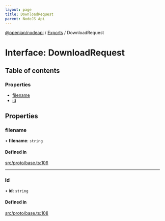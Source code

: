 ```yaml
---
layout: page
title: DownloadRequest
parent: NodeJS Api
---
```

[@openiap/nodeapi](../README) / [Exports](../modules) / DownloadRequest

# Interface: DownloadRequest

## Table of contents

### Properties

- [filename](DownloadRequest#filename)
- [id](DownloadRequest#id)

## Properties

### filename

• **filename**: `string`

#### Defined in

[src/proto/base.ts:109](https://github.com/openiap/nodeapi/blob/a6b5438/src/proto/base.ts#L109)

___

### id

• **id**: `string`

#### Defined in

[src/proto/base.ts:108](https://github.com/openiap/nodeapi/blob/a6b5438/src/proto/base.ts#L108)
